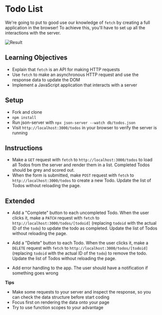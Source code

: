 # Todo List

We're going to put to good use our knowledge of `fetch` by creating a full application in the browser! To achieve this, you'll have to set up all the interactions with the server.

![Result](result.png)

## Learning Objectives

- Explain that `fetch` is an API for making HTTP requests
- Use `fetch` to make an asynchronous HTTP request and use the response data to update the DOM
- Implement a JavaScript application that interacts with a server

## Setup

- Fork and clone
- `npm install`
- Run json-server with `npx json-server --watch db/todos.json`
- Visit `http://localhost:3000/todos` in your browser to verify the server is running

## Instructions

- Make a `GET` request with `fetch` to `http://localhost:3000/todos` to load all Todos from the server and render them in a list. Completed Todos should be grey and scored out.
- When the form is submitted, make `POST` request with `fetch` to `http://localhost:3000/todos` to create a new Todo. Update the list of Todos without reloading the page.

## Extended

- Add a "Complete" button to each uncompleted Todo. When the user clicks it, make a `PATCH` request with `fetch` to `http://localhost:3000/todos/[todoid]` (replacing `todoid` with the actual ID of the `todo`) to update the todo as completed. Update the list of Todos without reloading the page.

- Add a "Delete" button to each Todo. When the user clicks it, make a `DELETE` request with `fetch` to `http://localhost:3000/todos/[todoid]` (replacing `todoid` with the actual ID of the `todo`) to remove the todo. Update the list of Todos without reloading the page.

- Add error handling to the app. The user should have a notification if something goes wrong

**Tips**

- Make some requests to your server and inspect the response, so you can check the data structure before start coding
- Focus first on rendering the data onto your page
- Try to use function scopes to your advantage
